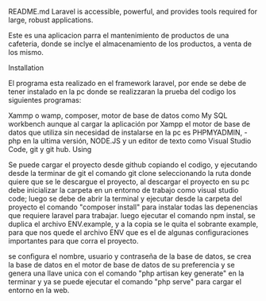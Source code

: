 README.md
Laravel is accessible, powerful, and provides tools required for large, robust applications.

Este es una aplicacion parra el mantenimiento de productos de una cafeteria, donde se inclye el almacenamiento de los productos, a venta de los mismo.

Installation

El programa esta realizado en el framework laravel, por ende se debe de tener instalado en la pc donde se realizzaran la prueba del codigo los siguientes programas:

Xammp o wamp,
composer,
motor de base de datos como My SQL workbench aunque al cargar la aplicación por Xampp el motor de base de datos que utiliza sin necesidad de instalarse en la pc es PHPMYADMIN, -php en la ultima versión, NODE.JS y un editor de texto como Visual Studio Code, git y git hub.
Using

Se puede cargar el proyecto desde github copiando el codigo, y ejecutando desde la terminar de git el comando git clone seleccionando la ruta donde quiere que se le descargue el proyecto, al descargar el proyecto en su pc debe inicializar la carpeta en un entorno de trabajo como visual studio code; luego se debe de abrir la terminal y ejecutar desde la carpeta del proyecto el comando "composer install" para instalar todas las depenencias que requiere laravel para trabajar. luego ejecutar el comando npm instal, se duplica el archivo ENV.example, y a la copia se le quita el sobrante example, para que nos quede el archivo ENV que es el de algunas configuraciones importantes para que corra el proyecto.

se configura el nombre, usuario y contraseña de la base de datos, se crea la base de datos en el motor de base de datos de su preferencia y se genera una llave unica con el comando "php artisan key generate" en la terminar y ya se puede ejecutar el comando "php serve" para cargar el entorno en la web.